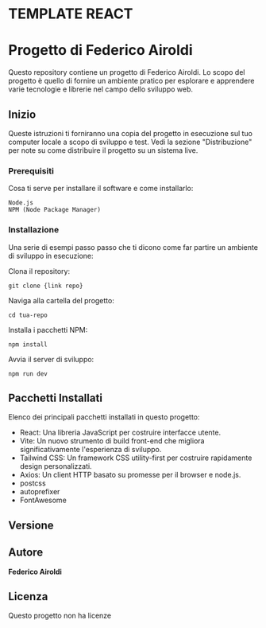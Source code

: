 # TEMPLATE REACT
# Progetto di Federico Airoldi

Questo repository contiene un progetto di Federico Airoldi. Lo scopo del progetto è quello di fornire un ambiente pratico per esplorare e apprendere varie tecnologie e librerie nel campo dello sviluppo web.

## Inizio

Queste istruzioni ti forniranno una copia del progetto in esecuzione sul tuo computer locale a scopo di sviluppo e test. Vedi la sezione "Distribuzione" per note su come distribuire il progetto su un sistema live.

### Prerequisiti

Cosa ti serve per installare il software e come installarlo:

```
Node.js
NPM (Node Package Manager)
```

### Installazione

Una serie di esempi passo passo che ti dicono come far partire un ambiente di sviluppo in esecuzione:

Clona il repository:

```
git clone {link repo}
```

Naviga alla cartella del progetto:

```
cd tua-repo
```

Installa i pacchetti NPM:

```
npm install
```

Avvia il server di sviluppo:

```
npm run dev
```

## Pacchetti Installati

Elenco dei principali pacchetti installati in questo progetto:

- React: Una libreria JavaScript per costruire interfacce utente.
- Vite: Un nuovo strumento di build front-end che migliora significativamente l'esperienza di sviluppo.
- Tailwind CSS: Un framework CSS utility-first per costruire rapidamente design personalizzati.
- Axios: Un client HTTP basato su promesse per il browser e node.js.
- postcss
- autoprefixer
- FontAwesome

## Versione

## Autore

**Federico Airoldi**

## Licenza

Questo progetto non ha licenze
